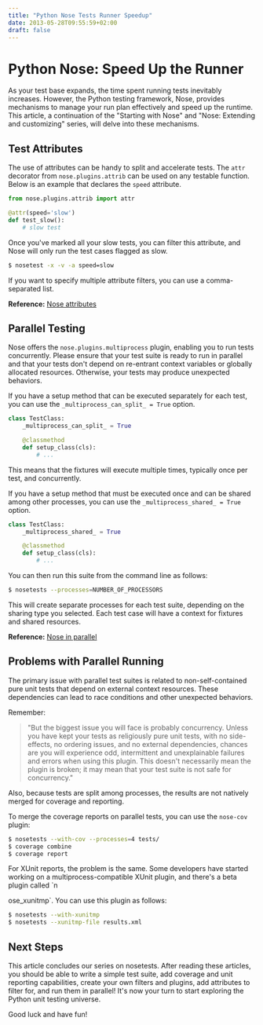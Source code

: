 ```yaml
---
title: "Python Nose Tests Runner Speedup"
date: 2013-05-28T09:55:59+02:00
draft: false
---
```


# Python Nose: Speed Up the Runner

As your test base expands, the time spent running tests inevitably increases. However, the Python testing framework, Nose, provides mechanisms to manage your run plan effectively and speed up the runtime. This article, a continuation of the "Starting with Nose" and "Nose: Extending and customizing" series, will delve into these mechanisms.

## Test Attributes

The use of attributes can be handy to split and accelerate tests. The `attr` decorator from `nose.plugins.attrib` can be used on any testable function. Below is an example that declares the `speed` attribute.

```python
from nose.plugins.attrib import attr

@attr(speed='slow')
def test_slow():  
    # slow test
```
Once you've marked all your slow tests, you can filter this attribute, and Nose will only run the test cases flagged as slow.

```bash
$ nosetest -x -v -a speed=slow
```

If you want to specify multiple attribute filters, you can use a comma-separated list.

**Reference:** [Nose attributes](https://nose.readthedocs.io/en/latest/plugins/attrib.html)

## Parallel Testing

Nose offers the `nose.plugins.multiprocess` plugin, enabling you to run tests concurrently. Please ensure that your test suite is ready to run in parallel and that your tests don't depend on re-entrant context variables or globally allocated resources. Otherwise, your tests may produce unexpected behaviors.

If you have a setup method that can be executed separately for each test, you can use the `_multiprocess_can_split_ = True` option.

```python
class TestClass:  
    _multiprocess_can_split_ = True

    @classmethod
    def setup_class(cls):
        # ...
```

This means that the fixtures will execute multiple times, typically once per test, and concurrently.

If you have a setup method that must be executed once and can be shared among other processes, you can use the `_multiprocess_shared_ = True` option.

```python
class TestClass:  
    _multiprocess_shared_ = True

    @classmethod
    def setup_class(cls):
        # ...
```

You can then run this suite from the command line as follows:

```bash
$ nosetests --processes=NUMBER_OF_PROCESSORS
```

This will create separate processes for each test suite, depending on the sharing type you selected. Each test case will have a context for fixtures and shared resources.

**Reference:** [Nose in parallel](https://nose.readthedocs.io/en/latest/plugins/multiprocess.html)

## Problems with Parallel Running

The primary issue with parallel test suites is related to non-self-contained pure unit tests that depend on external context resources. These dependencies can lead to race conditions and other unexpected behaviors.

Remember:

> "But the biggest issue you will face is probably concurrency. Unless you have kept your tests as religiously pure unit tests, with no side-effects, no ordering issues, and no external dependencies, chances are you will experience odd, intermittent and unexplainable failures and errors when using this plugin. This doesn't necessarily mean the plugin is broken; it may mean that your test suite is not safe for concurrency."

Also, because tests are split among processes, the results are not natively merged for coverage and reporting.

To merge the coverage reports on parallel tests, you can use the `nose-cov` plugin:

```bash
$ nosetests --with-cov --processes=4 tests/
$ coverage combine
$ coverage report
```

For XUnit reports, the problem is the same. Some developers have started working on a multiprocess-compatible XUnit plugin, and there's a beta plugin called `n

ose_xunitmp`. You can use this plugin as follows:

```bash
$ nosetests --with-xunitmp
$ nosetests --xunitmp-file results.xml
```

## Next Steps

This article concludes our series on nosetests. After reading these articles, you should be able to write a simple test suite, add coverage and unit reporting capabilities, create your own filters and plugins, add attributes to filter for, and run them in parallel! It's now your turn to start exploring the Python unit testing universe.

Good luck and have fun!

